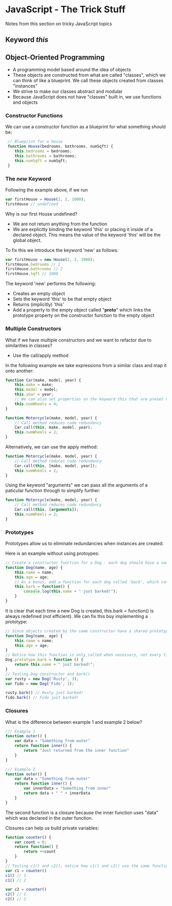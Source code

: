 # JavaScript - The Trick Stuff

Notes from this section on tricky JavaScript topics

## Keyword *this*

## Object-Oriented Programming

* A programming model based around the idea of objects
* These objects are constructed from what are called "classes", which we can think of like a blueprint. We call these objects created from classes "instances"
* We strive to make our classes abstract and modular
* Because JavaScript does not have "classes" built in, we use functions and objects

### Constructor Functions

We can use a constructor function as a blueprint for what something should be:

```javascript
 // Blueprint for a house
 function House(bedrooms, bathrooms, numSqft) {
 	this.bedrooms = bedrooms;
 	this.bathrooms = bathrooms;
 	this.numSqft = numSqft;
 }
```

### The *new* Keyword 

Following the example above, if we run

```javascript
var firstHouse = House(2, 2, 1000);
firstHouse // undefined
```

Why is our first House undefined?
* We are not return anything from the function
* We are explicitly binding the keyword 'this' or placing it inside of a declared object. This means the value of the keyword 'this' will be the global object.

To fix this we introduce the keyword 'new' as follows:

```javascript
var firstHouse = new House(2, 2, 1000);
firstHouse.bedrooms // 2
firstHouse.bathrooms // 2
firstHouse.Sqft // 1000
```

The keyword 'new' performs the following:
* Creates an empty object
* Sets the keyword 'this' to be that empty object
* Returns (implicitly) 'this'
* Add a property to the empty object called "__proto__" which links the prototype property on the constructor function to the empty object

### Multiple Constructors

What if we have multiple constructors and we want to refactor due to similarities in classes?
* Use the call/apply method

In the following example we take expressions from a similar class and map it onto another:

```javascript
function Car(make, model, year) {
	this.make = make;
	this.model = model;
	this.year = year;
	// We can also set properties on the keyword this that are preset values
	this.numWheels = 4;
}

function Motorcycle(make, model, year) {
	// Call method reduces code redundancy
	Car.call(this, make, model, year);
	this.numWheels = 2;
}
```

Alternatively, we can use the apply method:

```javascript
function Motorcycle(make, model, year) {
	// Call method reduces code redundancy
	Car.call(this, [make, model, year]);
	this.numWheels = 2;
}
```

Using the keyword "arguments" we can pass all the arguments of a paticular function through to simplify further:

```javascript
function Motorcycle(make, model, year) {
	// Call method reduces code redundancy
	Car.call(this, [arguments]);
	this.numWheels = 2;
}
```

### Prototypes

Prototypes allow us to eliminate redundancies when instances are created.

Here is an example without using protoypes:

```javascript
// Create a constructor function for a Dog - each dog should have a name and an age. 
function Dog(name, age) {
	this.name = name;
	this.age = age;
	// As a bonus, add a function for each dog called 'bark', which console.log's the name of the dog added to the string 'just barked!'
	this.bark = function() {
		console.log(this.name + " just barked!");
	}
}
```

It is clear that each time a new Dog is created, this.bark = function() is always redefined (not efficient). We can fix this buy implementing a prototype:

```javascript
// Since objects created by the same constructor have a shared prototype we can refactor as follows:
function Dog(name, age) {
	this.name = name;
	this.age = age;
}
// Notice how this function is only called when necessary, not every time when an object is created
Dog.prototype.bark = function () {
	return this.name + " just barked!";
}
// Testing Dog constructor and bark()
var rusty = new Dog('Rusty', 3);
var fido = new Dog('Fido', 1);

rusty.bark() // Rusty just barked!
fido.bark() // Fido just barked!
```

### Closures

What is the difference between example 1 and example 2 below?


```javascript
/// Example 1
function outer() {
	var data = "Something from outer"
	return function inner() {
		return "Just returned from the inner function"
	}
}
```

```javascript
/// Example 2
function outer() {
	var data = "Something from outer"
	return function inner() {
		var innerData = "Something from inner"
		return data + " " + innerData
	}
}
```

The second function is a closure because the inner function uses "data" which was declared in the outer function.

Closures can help us build private variables:

```javascript
function counter() {
	var count = 0;
	return function() {
		return ++count
	}
}
// Testing c1() and c2(), notice how c1() and c2() use the same function but are completely independent
var c1 = counter()
c1() // 1
c1() // 2

var c2 = counter()
c2() // 1
c2() // 2
```